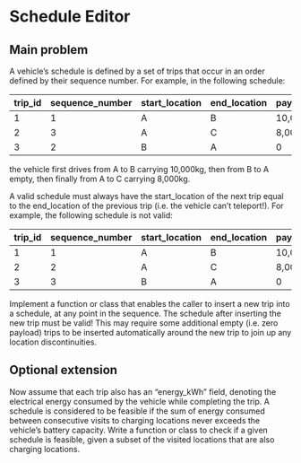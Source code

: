 # Schedule Editor

## Main problem

A vehicle’s schedule is defined by a set of trips that occur in an order defined by their sequence number. For example, in the following schedule:

| trip_id | sequence_number | start_location | end_location | payload_kg |
|---------|-----------------|----------------|--------------|------------|
| 1 | 1 | A | B | 10,000
| 2 | 3 | A | C | 8,000
| 3 | 2 | B | A | 0

the vehicle first drives from A to B carrying 10,000kg, then from B to A empty, then finally from A to C carrying 8,000kg.

A valid schedule must always have the start_location of the next trip equal to the end_location of the previous trip (i.e. the vehicle can’t teleport!). For example, the following schedule is not valid:

| trip_id | sequence_number | start_location | end_location | payload_kg |
|---------|-----------------|----------------|--------------|------------|
| 1 | 1 | A | B | 10,000
| 2 | 2 | A | C | 8,000
| 3 | 3 | B | A | 0

Implement a function or class that enables the caller to insert a new trip into a schedule, at any point in the sequence. The schedule after inserting the new trip must be valid! This may require some additional empty (i.e. zero payload) trips to be inserted automatically around the new trip to join up any location discontinuities.


## Optional extension

Now assume that each trip also has an “energy_kWh” field, denoting the electrical energy consumed by the vehicle while completing the trip. A schedule is considered to be feasible if the sum of energy consumed between consecutive visits to charging locations never exceeds the vehicle’s battery capacity. Write a function or class to check if a given schedule is feasible, given a subset of the visited locations that are also charging locations.
